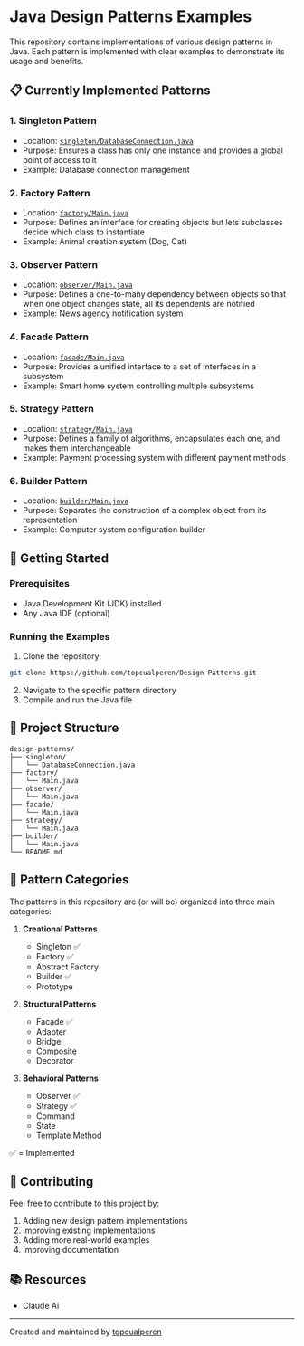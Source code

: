 # Java Design Patterns Examples

This repository contains implementations of various design patterns in Java. Each pattern is implemented with clear examples to demonstrate its usage and benefits.

## 📋 Currently Implemented Patterns

### 1. Singleton Pattern
- Location: [`singleton/DatabaseConnection.java`](singleton/DatabaseConnection.java)
- Purpose: Ensures a class has only one instance and provides a global point of access to it
- Example: Database connection management

### 2. Factory Pattern
- Location: [`factory/Main.java`](factory/Main.java)
- Purpose: Defines an interface for creating objects but lets subclasses decide which class to instantiate
- Example: Animal creation system (Dog, Cat)

### 3. Observer Pattern
- Location: [`observer/Main.java`](observer/Main.java)
- Purpose: Defines a one-to-many dependency between objects so that when one object changes state, all its dependents are notified
- Example: News agency notification system

### 4. Facade Pattern
- Location: [`facade/Main.java`](facade/Main.java)
- Purpose: Provides a unified interface to a set of interfaces in a subsystem
- Example: Smart home system controlling multiple subsystems

### 5. Strategy Pattern
- Location: [`strategy/Main.java`](strategy/Main.java)
- Purpose: Defines a family of algorithms, encapsulates each one, and makes them interchangeable
- Example: Payment processing system with different payment methods

### 6. Builder Pattern
- Location: [`builder/Main.java`](builder/Main.java)
- Purpose: Separates the construction of a complex object from its representation
- Example: Computer system configuration builder

## 🚀 Getting Started

### Prerequisites
- Java Development Kit (JDK) installed
- Any Java IDE (optional)

### Running the Examples
1. Clone the repository:
```bash
git clone https://github.com/topcualperen/Design-Patterns.git
```
2. Navigate to the specific pattern directory
3. Compile and run the Java file

## 📁 Project Structure
```
design-patterns/
├── singleton/
│   └── DatabaseConnection.java
├── factory/
│   └── Main.java
├── observer/
│   └── Main.java
├── facade/
│   └── Main.java
├── strategy/
│   └── Main.java
├── builder/
│   └── Main.java
└── README.md
```

## 🔄 Pattern Categories

The patterns in this repository are (or will be) organized into three main categories:

1. **Creational Patterns**
   - Singleton ✅
   - Factory ✅
   - Abstract Factory
   - Builder ✅
   - Prototype

2. **Structural Patterns**
   - Facade ✅
   - Adapter
   - Bridge
   - Composite
   - Decorator

3. **Behavioral Patterns**
   - Observer ✅
   - Strategy ✅
   - Command
   - State
   - Template Method

✅ = Implemented

## 📝 Contributing

Feel free to contribute to this project by:
1. Adding new design pattern implementations
2. Improving existing implementations
3. Adding more real-world examples
4. Improving documentation

## 📚 Resources

- Claude Ai

---
Created and maintained by [topcualperen](https://github.com/topcualperen)